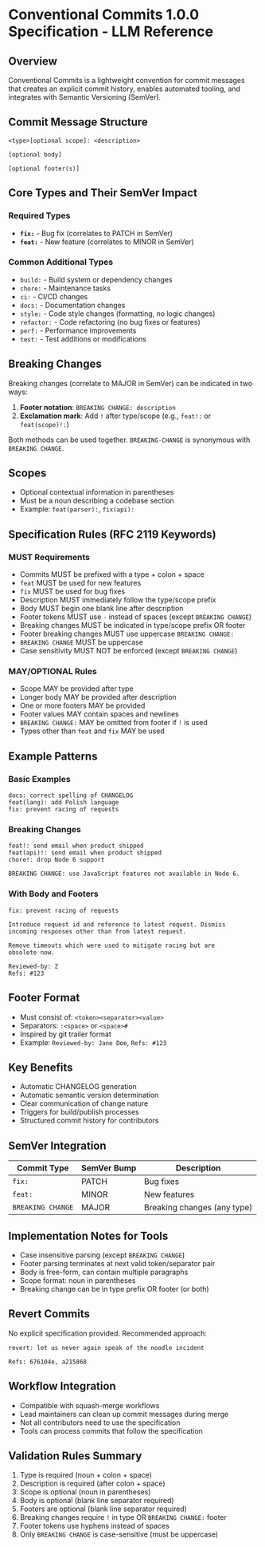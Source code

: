 # Conventional Commits 1.0.0 Specification - LLM Reference

## Overview

Conventional Commits is a lightweight convention for commit messages that creates an explicit commit history, enables automated tooling, and integrates with Semantic Versioning (SemVer).

## Commit Message Structure

```
<type>[optional scope]: <description>

[optional body]

[optional footer(s)]
```

## Core Types and Their SemVer Impact

### Required Types

- **`fix:`** - Bug fix (correlates to PATCH in SemVer)
- **`feat:`** - New feature (correlates to MINOR in SemVer)

### Common Additional Types

- `build:` - Build system or dependency changes
- `chore:` - Maintenance tasks
- `ci:` - CI/CD changes
- `docs:` - Documentation changes
- `style:` - Code style changes (formatting, no logic changes)
- `refactor:` - Code refactoring (no bug fixes or features)
- `perf:` - Performance improvements
- `test:` - Test additions or modifications

## Breaking Changes

Breaking changes (correlate to MAJOR in SemVer) can be indicated in two ways:

1. **Footer notation**: `BREAKING CHANGE: description`
2. **Exclamation mark**: Add `!` after type/scope (e.g., `feat!:` or `feat(scope)!:`)

Both methods can be used together. `BREAKING-CHANGE` is synonymous with `BREAKING CHANGE`.

## Scopes

- Optional contextual information in parentheses
- Must be a noun describing a codebase section
- Example: `feat(parser):`, `fix(api):`

## Specification Rules (RFC 2119 Keywords)

### MUST Requirements

- Commits MUST be prefixed with a type + colon + space
- `feat` MUST be used for new features
- `fix` MUST be used for bug fixes
- Description MUST immediately follow the type/scope prefix
- Body MUST begin one blank line after description
- Footer tokens MUST use `-` instead of spaces (except `BREAKING CHANGE`)
- Breaking changes MUST be indicated in type/scope prefix OR footer
- Footer breaking changes MUST use uppercase `BREAKING CHANGE:`
- `BREAKING CHANGE` MUST be uppercase
- Case sensitivity MUST NOT be enforced (except `BREAKING CHANGE`)

### MAY/OPTIONAL Rules

- Scope MAY be provided after type
- Longer body MAY be provided after description
- One or more footers MAY be provided
- Footer values MAY contain spaces and newlines
- `BREAKING CHANGE:` MAY be omitted from footer if `!` is used
- Types other than `feat` and `fix` MAY be used

## Example Patterns

### Basic Examples

```
docs: correct spelling of CHANGELOG
feat(lang): add Polish language
fix: prevent racing of requests
```

### Breaking Changes

```
feat!: send email when product shipped
feat(api)!: send email when product shipped
chore!: drop Node 6 support

BREAKING CHANGE: use JavaScript features not available in Node 6.
```

### With Body and Footers

```
fix: prevent racing of requests

Introduce request id and reference to latest request. Dismiss
incoming responses other than from latest request.

Remove timeouts which were used to mitigate racing but are
obsolete now.

Reviewed-by: Z
Refs: #123
```

## Footer Format

- Must consist of: `<token><separator><value>`
- Separators: `:<space>` or `<space>#`
- Inspired by git trailer format
- Example: `Reviewed-by: Jane Doe`, `Refs: #123`

## Key Benefits

- Automatic CHANGELOG generation
- Automatic semantic version determination
- Clear communication of change nature
- Triggers for build/publish processes
- Structured commit history for contributors

## SemVer Integration

| Commit Type | SemVer Bump | Description |
|-------------|-------------|-------------|
| `fix:` | PATCH | Bug fixes |
| `feat:` | MINOR | New features |
| `BREAKING CHANGE` | MAJOR | Breaking changes (any type) |

## Implementation Notes for Tools

- Case insensitive parsing (except `BREAKING CHANGE`)
- Footer parsing terminates at next valid token/separator pair
- Body is free-form, can contain multiple paragraphs
- Scope format: noun in parentheses
- Breaking change can be in type prefix OR footer (or both)

## Revert Commits

No explicit specification provided. Recommended approach:
```
revert: let us never again speak of the noodle incident

Refs: 676104e, a215868
```

## Workflow Integration

- Compatible with squash-merge workflows
- Lead maintainers can clean up commit messages during merge
- Not all contributors need to use the specification
- Tools can process commits that follow the specification

## Validation Rules Summary

1. Type is required (noun + colon + space)
2. Description is required (after colon + space)
3. Scope is optional (noun in parentheses)
4. Body is optional (blank line separator required)
5. Footers are optional (blank line separator required)
6. Breaking changes require `!` in type OR `BREAKING CHANGE:` footer
7. Footer tokens use hyphens instead of spaces
8. Only `BREAKING CHANGE` is case-sensitive (must be uppercase)